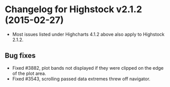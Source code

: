 # Changelog for Highstock v2.1.2 (2015-02-27)
        
- Most issues listed under Highcharts 4.1.2 above also apply to Highstock 2.1.2.

## Bug fixes
- Fixed #3882, plot bands not displayed if they were clipped on the edge of the plot area.
- Fixed #3543, scrolling passed data extremes threw off navigator.